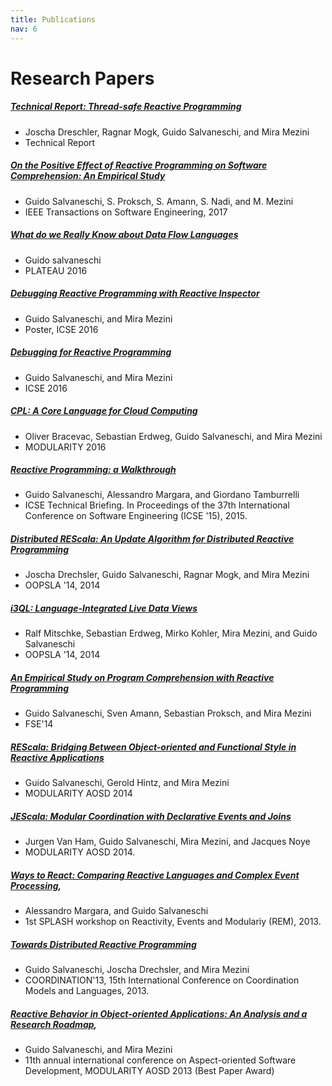 ```yaml
---
title: Publications
nav: 6
---
```


# Research Papers


##### [Technical Report: Thread-safe Reactive Programming](./papers/techreport-concurrent-rp.pdf)
* Joscha Dreschler, Ragnar Mogk, Guido Salvaneschi, and Mira Mezini
* Technical Report

##### [On the Positive Effect of Reactive Programming on Software Comprehension: An Empirical Study](http://ieeexplore.ieee.org/document/7827078/)
* Guido Salvaneschi, S. Proksch, S. Amann, S. Nadi, and M. Mezini
* IEEE Transactions on Software Engineering, 2017

##### [What do we Really Know about Data Flow Languages](https://dl.acm.org/citation.cfm?id=3001884)
* Guido salvaneschi
* PLATEAU 2016

##### [Debugging Reactive Programming with Reactive Inspector](https://dl.acm.org/citation.cfm?id=2893174)
* Guido Salvaneschi, and Mira Mezini
* Poster, ICSE 2016

##### [Debugging for Reactive Programming](https://dl.acm.org/citation.cfm?id=2884815)
* Guido Salvaneschi, and Mira Mezini
* ICSE 2016

##### [CPL: A Core Language for Cloud Computing](https://dl.acm.org/citation.cfm?id=2889452)
* Oliver Bracevac, Sebastian Erdweg, Guido Salvaneschi, and Mira Mezini
* MODULARITY 2016

##### [Reactive Programming: a Walkthrough](http://ieeexplore.ieee.org/document/7203125/)
* Guido Salvaneschi, Alessandro Margara, and Giordano Tamburrelli
* ICSE Technical Briefing. In Proceedings of the 37th International Conference on Software Engineering (ICSE '15), 2015.

##### [Distributed REScala: An Update Algorithm for Distributed Reactive Programming](https://dl.acm.org/citation.cfm?id=2660240)
* Joscha Drechsler, Guido Salvaneschi, Ragnar Mogk, and Mira Mezini
* OOPSLA '14, 2014

##### [i3QL: Language-Integrated Live Data Views](https://dl.acm.org/citation.cfm?id=2660242)
* Ralf Mitschke, Sebastian Erdweg, Mirko Kohler, Mira Mezini, and Guido Salvaneschi
* OOPSLA '14, 2014

##### [An Empirical Study on Program Comprehension with Reactive Programming](https://dl.acm.org/citation.cfm?id=2635895)
* Guido Salvaneschi, Sven Amann, Sebastian Proksch, and Mira Mezini
* FSE'14

##### [REScala: Bridging Between Object-oriented and Functional Style in Reactive Applications](https://dl.acm.org/citation.cfm?id=2577083)
* Guido Salvaneschi, Gerold Hintz, and Mira Mezini
* MODULARITY AOSD 2014

##### [JEScala: Modular Coordination with Declarative Events and Joins](https://dl.acm.org/citation.cfm?id=2577082)
* Jurgen Van Ham, Guido Salvaneschi, Mira Mezini, and Jacques Noye
* MODULARITY AOSD 2014.

##### [Ways to React: Comparing Reactive Languages and Complex Event Processing](http://www.guidosalvaneschi.com/attachments/papers/2013_Ways-to-React-Comparing-Reactive-Languages-and-Complex-Event-Processing_pdf.pdf),
* Alessandro Margara, and Guido Salvaneschi
* 1st SPLASH workshop on Reactivity, Events and Modulariy (REM), 2013.

##### [Towards Distributed Reactive Programming](https://link.springer.com/chapter/10.1007%2F978-3-642-38493-6_16)
* Guido Salvaneschi, Joscha Drechsler, and Mira Mezini
* COORDINATION'13, 15th International Conference on Coordination Models and Languages, 2013.

##### [Reactive Behavior in Object-oriented Applications: An Analysis and a Research Roadmap](https://dl.acm.org/citation.cfm?id=2451442),
* Guido Salvaneschi, and Mira Mezini
* 11th annual international conference on Aspect-oriented Software Development, MODULARITY AOSD 2013 (Best Paper Award)
